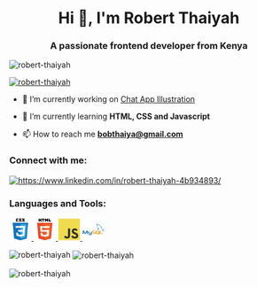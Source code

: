 <h1 align="center">Hi 👋, I'm Robert Thaiyah</h1>
<h3 align="center">A passionate frontend developer from Kenya</h3>

<p align="left"> <img src="https://komarev.com/ghpvc/?username=robert-thaiyah&label=Profile%20views&color=0e75b6&style=flat" alt="robert-thaiyah" /> </p>

<p align="left"> <a href="https://github.com/ryo-ma/github-profile-trophy"><img src="https://github-profile-trophy.vercel.app/?username=robert-thaiyah" alt="robert-thaiyah" /></a> </p>

- 🔭 I’m currently working on [Chat App Illustration](https://github.com/Robert-Thaiyah/chat-app-css-illustration)

- 🌱 I’m currently learning **HTML, CSS and Javascript**

- 📫 How to reach me **bobthaiya@gmail.com**

<h3 align="left">Connect with me:</h3>
<p align="left">
<a href="https://linkedin.com/in/https://www.linkedin.com/in/robert-thaiyah-4b934893/" target="blank"><img align="center" src="https://raw.githubusercontent.com/rahuldkjain/github-profile-readme-generator/master/src/images/icons/Social/linked-in-alt.svg" alt="https://www.linkedin.com/in/robert-thaiyah-4b934893/" height="30" width="40" /></a>
</p>

<h3 align="left">Languages and Tools:</h3>
<p align="left"> <a href="https://www.w3schools.com/css/" target="_blank" rel="noreferrer"> <img src="https://raw.githubusercontent.com/devicons/devicon/master/icons/css3/css3-original-wordmark.svg" alt="css3" width="40" height="40"/> </a> <a href="https://www.w3.org/html/" target="_blank" rel="noreferrer"> <img src="https://raw.githubusercontent.com/devicons/devicon/master/icons/html5/html5-original-wordmark.svg" alt="html5" width="40" height="40"/> </a> <a href="https://developer.mozilla.org/en-US/docs/Web/JavaScript" target="_blank" rel="noreferrer"> <img src="https://raw.githubusercontent.com/devicons/devicon/master/icons/javascript/javascript-original.svg" alt="javascript" width="40" height="40"/> </a> <a href="https://www.mysql.com/" target="_blank" rel="noreferrer"> <img src="https://raw.githubusercontent.com/devicons/devicon/master/icons/mysql/mysql-original-wordmark.svg" alt="mysql" width="40" height="40"/> </a> </p>

<p><img align="left" src="https://github-readme-stats.vercel.app/api/top-langs?username=robert-thaiyah&show_icons=true&locale=en&layout=compact" alt="robert-thaiyah" /></p>

<p>&nbsp;<img align="center" src="https://github-readme-stats.vercel.app/api?username=robert-thaiyah&show_icons=true&locale=en" alt="robert-thaiyah" /></p>

<p><img align="center" src="https://github-readme-streak-stats.herokuapp.com/?user=robert-thaiyah&" alt="robert-thaiyah" /></p>
